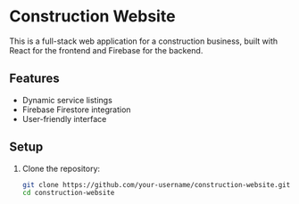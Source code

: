 # Construction Website

This is a full-stack web application for a construction business, built with React for the frontend and Firebase for the backend.

## Features
- Dynamic service listings
- Firebase Firestore integration
- User-friendly interface

## Setup
1. Clone the repository:
   ```bash
   git clone https://github.com/your-username/construction-website.git
   cd construction-website
